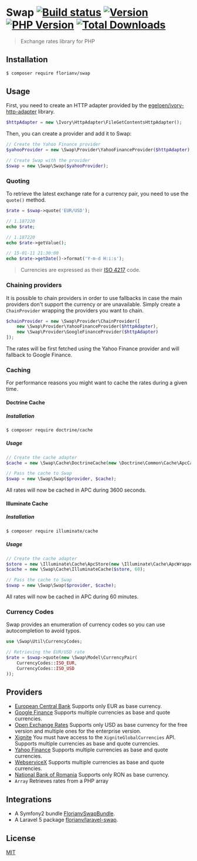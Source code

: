 # Swap [![Build status][travis-image]][travis-url] [![Version][version-image]][version-url] [![PHP Version][php-version-image]][php-version-url] [![Total Downloads][downloads-image]][downloads-url]

> Exchange rates library for PHP

## Installation

```bash
$ composer require florianv/swap
```

## Usage

First, you need to create an HTTP adapter provided by the [egeloen/ivory-http-adapter](https://github.com/egeloen/ivory-http-adapter)
library.

```php
$httpAdapter = new \Ivory\HttpAdapter\FileGetContentsHttpAdapter();
```

Then, you can create a provider and add it to Swap:

```php
// Create the Yahoo Finance provider
$yahooProvider = new \Swap\Provider\YahooFinanceProvider($httpAdapter);

// Create Swap with the provider
$swap = new \Swap\Swap($yahooProvider);
```

### Quoting

To retrieve the latest exchange rate for a currency pair, you need to use the `quote()` method.

```php
$rate = $swap->quote('EUR/USD');

// 1.187220
echo $rate;

// 1.187220
echo $rate->getValue();

// 15-01-11 21:30:00
echo $rate->getDate()->format('Y-m-d H:i:s');
```

> Currencies are expressed as their [ISO 4217](http://en.wikipedia.org/wiki/ISO_4217) code.

### Chaining providers

It is possible to chain providers in order to use fallbacks in case the main providers don't support the currency or are unavailable.
Simply create a `ChainProvider` wrapping the providers you want to chain.

```php
$chainProvider = new \Swap\Provider\ChainProvider([
    new \Swap\Provider\YahooFinanceProvider($httpAdapter),
    new \Swap\Provider\GoogleFinanceProvider($httpAdapter)
]);
```

The rates will be first fetched using the Yahoo Finance provider and will fallback to Google Finance.

### Caching

For performance reasons you might want to cache the rates during a given time.

#### Doctrine Cache

##### Installation

```bash
$ composer require doctrine/cache
```

##### Usage

```php
// Create the cache adapter
$cache = new \Swap\Cache\DoctrineCache(new \Doctrine\Common\Cache\ApcCache(), 3600);

// Pass the cache to Swap
$swap = new \Swap\Swap($provider, $cache);
```

All rates will now be cached in APC during 3600 seconds.

#### Illuminate Cache

##### Installation

```bash
$ composer require illuminate/cache
```

##### Usage

```php
// Create the cache adapter
$store = new \Illuminate\Cache\ApcStore(new \Illuminate\Cache\ApcWrapper());
$cache = new \Swap\Cache\IlluminateCache($store, 60);

// Pass the cache to Swap
$swap = new \Swap\Swap($provider, $cache);
```

All rates will now be cached in APC during 60 minutes.

### Currency Codes

Swap provides an enumeration of currency codes so you can use autocompletion to avoid typos.

```php
use \Swap\Util\CurrencyCodes;

// Retrieving the EUR/USD rate
$rate = $swap->quote(new \Swap\Model\CurrencyPair(
    CurrencyCodes::ISO_EUR,
    CurrencyCodes::ISO_USD
));
```

## Providers

- [European Central Bank](http://www.ecb.europa.eu/home/html/index.en.html)
Supports only EUR as base currency.
- [Google Finance](http://www.google.com/finance)
Supports multiple currencies as base and quote currencies.
- [Open Exchange Rates](https://openexchangerates.org)
Supports only USD as base currency for the free version and multiple ones for the enterprise version.
- [Xignite](https://www.xignite.com)
You must have access to the `XigniteGlobalCurrencies` API.
Supports multiple currencies as base and quote currencies.
- [Yahoo Finance](https://finance.yahoo.com/)
Supports multiple currencies as base and quote currencies.
- [WebserviceX](http://www.webservicex.net/ws/default.aspx)
Supports multiple currencies as base and quote currencies.
- [National Bank of Romania](http://www.bnr.ro)
Supports only RON as base currency.
- `Array`
Retrieves rates from a PHP array

## Integrations

- A Symfony2 bundle [FlorianvSwapBundle](https://github.com/florianv/FlorianvSwapBundle).
- A Laravel 5 package [florianv/laravel-swap](https://github.com/florianv/laravel-swap).

## License

[MIT](https://github.com/florianv/swap/blob/master/LICENSE)

[travis-url]: https://travis-ci.org/florianv/swap
[travis-image]: http://img.shields.io/travis/florianv/swap.svg?style=flat

[downloads-url]: https://packagist.org/packages/florianv/swap
[downloads-image]: https://img.shields.io/packagist/dt/florianv/swap.svg?style=flat

[version-url]: https://packagist.org/packages/florianv/swap
[version-image]: http://img.shields.io/packagist/v/florianv/swap.svg?style=flat

[php-version-url]: https://packagist.org/packages/florianv/swap
[php-version-image]: http://img.shields.io/badge/php-5.4+-ff69b4.svg
